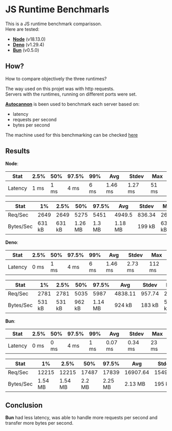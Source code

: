 # JS Runtime Benchmarls

This is a JS runtime benchmark comparisson.  
Here are tested:

- [**Node**][node] (v18.13.0)
- [**Deno**][deno] (v1.29.4)
- [**Bun**][bun] (v0.5.0)

## How?

How to compare objectively the three runtimes?

The way used on this projet was with http requests.  
Servers with the runtimes, running on different ports were set.

[**Autocannon**][autocannon] is been used to benchmark each server based on:

- latency
- requests per second
- bytes per second

The machine used for this benchmarking can be checked [here](macbook-specs)

## Results

**Node**:

| Stat    | 2.5% | 50%  | 97.5% | 99%  | Avg     | Stdev   | Max   |
| ------- | ---- | ---- | ----- | ---- | ------- | ------- | ----- |
| Latency | 1 ms | 1 ms | 4 ms  | 6 ms | 1.46 ms | 1.27 ms | 51 ms |

| Stat      | 1%     | 2.5%   | 50%     | 97.5%  | Avg     | Stdev  | Min    |
| --------- | ------ | ------ | ------- | ------ | ------- | ------ | ------ |
| Req/Sec   | 2649   | 2649   | 5275    | 5451   | 4949.5  | 836.34 | 2649   |
| Bytes/Sec | 631 kB | 631 kB | 1.26 MB | 1.3 MB | 1.18 MB | 199 kB | 630 kB |

**Deno**:

| Stat    | 2.5% | 50%  | 97.5% | 99%  | Avg     | Stdev   | Max    |
| ------- | ---- | ---- | ----- | ---- | ------- | ------- | ------ |
| Latency | 0 ms | 1 ms | 4 ms  | 6 ms | 1.46 ms | 2.73 ms | 112 ms |

| Stat      | 1%     | 2.5%   | 50%    | 97.5%   | Avg     | Stdev  | Min    |
| --------- | ------ | ------ | ------ | ------- | ------- | ------ | ------ |
| Req/Sec   | 2781   | 2781   | 5035   | 5987    | 4838.11 | 957.74 | 2781   |
| Bytes/Sec | 531 kB | 531 kB | 962 kB | 1.14 MB | 924 kB  | 183 kB | 531 kB |

**Bun**:

| Stat    | 2.5% | 50%  | 97.5% | 99%  | Avg     | Stdev   | Max   |
| ------- | ---- | ---- | ----- | ---- | ------- | ------- | ----- |
| Latency | 0 ms | 0 ms | 4 ms  | 1 ms | 0.07 ms | 0.34 ms | 23 ms |

| Stat      | 1%      | 2.5%    | 50%    | 97.5%   | Avg      | Stdev   | Min     |
| --------- | ------- | ------- | ------ | ------- | -------- | ------- | ------- |
| Req/Sec   | 12215   | 12215   | 17487  | 17839   | 16907.64 | 1549.99 | 12210   |
| Bytes/Sec | 1.54 MB | 1.54 MB | 2.2 MB | 2.25 MB | 2.13 MB  | 195 kB  | 1.54 MB |

## Conclusion

**Bun** had less latency, was able to handle more requests per second and transfer more bytes per second.

[node]: https://nodejs.org
[deno]: https://deno.land
[bun]: https://bun.sh/
[autocannon]: https://github.com/mcollina/autocannon
[macbook-specs]: https://everymac.com/systems/apple/macbook_pro/specs/macbook-pro-core-i5-2.8-13-mid-2014-retina-display-specs.html
